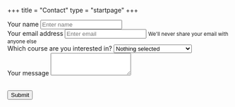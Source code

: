 +++
title = "Contact"
type = "startpage"
+++


<div class="col-sm-6 col-sm-offset-3">

<form name="startpage-contact" method="POST" netlify>
  <div class="form-group">
    <label>Your name</label>
    <input type="input" class="form-control" name="name" placeholder="Enter name">
  </div>

  <div class="form-group">
    <label>Your email address</label>
    <input type="input" class="form-control" name="email" aria-describedby="emailHelp" placeholder="Enter email">
    <small id="emailHelp" class="form-text text-muted">
      We'll never share your email with anyone else
    </small>
  </div>
  
  <div class="form-group">
    <label>Which course are you interested in?</label>
    <select class="form-control" name="course">
      <option>Nothing selected</option>
      <option>Customer Segmentation</option>
      <option>Automated Reporting</option>
      <option>Google Analytics</option>
      <option>Reproducible Dashboards</option>
    </select>
  </div>
  
  <div class="form-group">
    <label>Your message</label>
    <textarea class="form-control" rows="3" name="message"></textarea>
  </div>
  
  <div class="form-group" netlify-recaptcha>&nbsp;</div>

  <button type="submit" class="btn btn-primary">Submit</button>
  <p>&nbsp;</p>
</form>

</div>